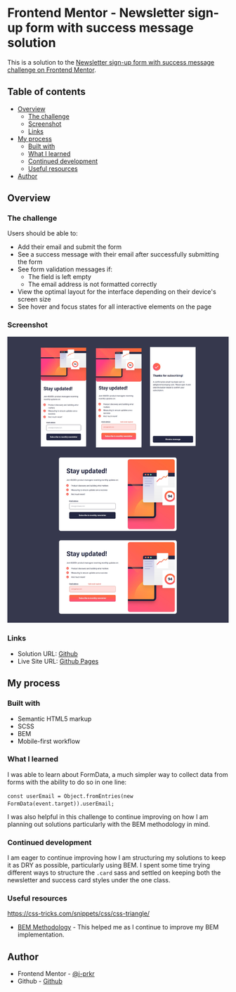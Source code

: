 # Frontend Mentor - Newsletter sign-up form with success message solution

This is a solution to the [Newsletter sign-up form with success message challenge on Frontend Mentor](https://www.frontendmentor.io/challenges/newsletter-signup-form-with-success-message-3FC1AZbNrv).

## Table of contents

- [Overview](#overview)
  - [The challenge](#the-challenge)
  - [Screenshot](#screenshot)
  - [Links](#links)
- [My process](#my-process)
  - [Built with](#built-with)
  - [What I learned](#what-i-learned)
  - [Continued development](#continued-development)
  - [Useful resources](#useful-resources)
- [Author](#author)

## Overview

### The challenge

Users should be able to:

- Add their email and submit the form
- See a success message with their email after successfully submitting the form
- See form validation messages if:
  - The field is left empty
  - The email address is not formatted correctly
- View the optimal layout for the interface depending on their device's screen size
- See hover and focus states for all interactive elements on the page

### Screenshot

![screenshot](./screenshot.jpg)

### Links

- Solution URL: [Github](https://github.com/i-prkr/newsletter-signup-form)
- Live Site URL: [Github Pages]()

## My process

### Built with

- Semantic HTML5 markup
- SCSS
- BEM
- Mobile-first workflow

### What I learned

I was able to learn about FormData, a much simpler way to collect data from forms with the ability to do so in one line:

`const userEmail = Object.fromEntries(new FormData(event.target)).userEmail;`

I was also helpful in this challenge to continue improving on how I am planning out solutions particularly with the BEM methodology in mind.

### Continued development

I am eager to continue improving how I am structuring my solutions to keep it as DRY as possible, particularly using BEM. I spent some time trying different ways to structure the `.card` sass and settled on keeping both the newsletter and success card styles under the one class.

### Useful resources

https://css-tricks.com/snippets/css/css-triangle/

- [BEM Methodology](https://en.bem.info/methodology/quick-start/#element) - This helped me as I continue to improve my BEM implementation.

## Author

- Frontend Mentor - [@i-prkr](https://www.frontendmentor.io/profile/i-prkr)
- Github - [Github](https://github.com/i-prkr)
